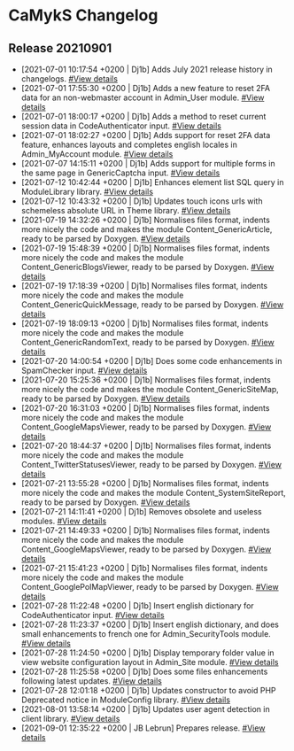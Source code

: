 # CaMykS Changelog
## Release 20210901

* [2021-07-01 10:17:54 +0200 | Dj1b] Adds July 2021 release history in changelogs. [#View details](https://github.com/Dj1b/CaMykS/commit/9563ae652dbac180be4326d9d77beb2ba2909d19)
* [2021-07-01 17:55:30 +0200 | Dj1b] Adds a new feature to reset 2FA data for an non-webmaster account in Admin_User module. [#View details](https://github.com/Dj1b/CaMykS/commit/397edc0fc0dd9e2c3ef22d7f0052978c7d1980c4)
* [2021-07-01 18:00:17 +0200 | Dj1b] Adds a method to reset current session data in CodeAuthenticator input. [#View details](https://github.com/Dj1b/CaMykS/commit/b48d47feed22d541c79f8347681aadd752f95b75)
* [2021-07-01 18:02:27 +0200 | Dj1b] Adds support for reset 2FA data feature, enhances layouts and completes english locales in Admin_MyAccount module. [#View details](https://github.com/Dj1b/CaMykS/commit/5759551303d75f2807932eab3cebb9db7621eb79)
* [2021-07-07 14:15:11 +0200 | Dj1b] Adds support for multiple forms in the same page in GenericCaptcha input. [#View details](https://github.com/Dj1b/CaMykS/commit/437a4ac8d4c36a284b1730460725624fe016c88b)
* [2021-07-12 10:42:44 +0200 | Dj1b] Enhances element list SQL query in ModuleLibrary library. [#View details](https://github.com/Dj1b/CaMykS/commit/b06573163b17ccd1980bbddcb8166cae6be03ba5)
* [2021-07-12 10:43:32 +0200 | Dj1b] Updates touch icons urls with schemeless absolute URL in Theme library. [#View details](https://github.com/Dj1b/CaMykS/commit/8cb56a60f06bb59d792a16f9bc5d884ae1ad59cb)
* [2021-07-19 14:32:26 +0200 | Dj1b] Normalises files format, indents more nicely the code and makes the module Content_GenericArticle, ready to be parsed by Doxygen. [#View details](https://github.com/Dj1b/CaMykS/commit/d598a2b5a2b08a4267fdd0db12e018524fe8f59b)
* [2021-07-19 15:48:39 +0200 | Dj1b] Normalises files format, indents more nicely the code and makes the module Content_GenericBlogsViewer, ready to be parsed by Doxygen. [#View details](https://github.com/Dj1b/CaMykS/commit/a7169c841d93b6d4abafa7aeada2a878228610db)
* [2021-07-19 17:18:39 +0200 | Dj1b] Normalises files format, indents more nicely the code and makes the module Content_GenericQuickMessage, ready to be parsed by Doxygen. [#View details](https://github.com/Dj1b/CaMykS/commit/e5cb0376479292a89ca0335576de0790a15c00ee)
* [2021-07-19 18:09:13 +0200 | Dj1b] Normalises files format, indents more nicely the code and makes the module Content_GenericRandomText, ready to be parsed by Doxygen. [#View details](https://github.com/Dj1b/CaMykS/commit/42f1893d52ca2a79e57520dbcf2010917d646523)
* [2021-07-20 14:00:54 +0200 | Dj1b] Does some code enhancements in SpamChecker input. [#View details](https://github.com/Dj1b/CaMykS/commit/b7a9c9b8c9341f53ed24eff367e040e8fd3d10d0)
* [2021-07-20 15:25:36 +0200 | Dj1b] Normalises files format, indents more nicely the code and makes the module Content_GenericSiteMap, ready to be parsed by Doxygen. [#View details](https://github.com/Dj1b/CaMykS/commit/c3e4d42c4a9b8eebb8c91e304f3885ca583725ac)
* [2021-07-20 16:31:03 +0200 | Dj1b] Normalises files format, indents more nicely the code and makes the module Content_GoogleMapsViewer, ready to be parsed by Doxygen. [#View details](https://github.com/Dj1b/CaMykS/commit/f7520a06003423ad145cfb1e75a7bef8fd03b36d)
* [2021-07-20 18:44:37 +0200 | Dj1b] Normalises files format, indents more nicely the code and makes the module Content_TwitterStatusesViewer, ready to be parsed by Doxygen. [#View details](https://github.com/Dj1b/CaMykS/commit/64b7e89b44b46d03c6c04cc81010b8c45048f13c)
* [2021-07-21 13:55:28 +0200 | Dj1b] Normalises files format, indents more nicely the code and makes the module Content_SystemSiteReport, ready to be parsed by Doxygen. [#View details](https://github.com/Dj1b/CaMykS/commit/14f80518c35a33d09f18e345e145d4a4b0d532c0)
* [2021-07-21 14:11:41 +0200 | Dj1b] Removes obsolete and useless modules. [#View details](https://github.com/Dj1b/CaMykS/commit/1f9c55d26ecd1c372ac7c297385dc7ef65742b13)
* [2021-07-21 14:49:33 +0200 | Dj1b] Normalises files format, indents more nicely the code and makes the module Content_GoogleMapsViewer, ready to be parsed by Doxygen. [#View details](https://github.com/Dj1b/CaMykS/commit/d79e16cfd214603f85cce12601eea6abf75d3c74)
* [2021-07-21 15:41:23 +0200 | Dj1b] Normalises files format, indents more nicely the code and makes the module Content_GooglePoIMapViewer, ready to be parsed by Doxygen. [#View details](https://github.com/Dj1b/CaMykS/commit/fe9b0fb06727757ff18124da666417b9e7d95e53)
* [2021-07-28 11:22:48 +0200 | Dj1b] Insert english dictionary for CodeAuthenticator input. [#View details](https://github.com/Dj1b/CaMykS/commit/d8b5a2e7fb0b19f572f1c45c7f324f04c9f3f4fb)
* [2021-07-28 11:23:37 +0200 | Dj1b] Insert english dictionary, and does small enhancements to french one for Admin_SecurityTools module. [#View details](https://github.com/Dj1b/CaMykS/commit/084234b17f98a338c6ea5007e367ddd0979842cc)
* [2021-07-28 11:24:50 +0200 | Dj1b] Display temporary folder value in view website configuration layout in Admin_Site module. [#View details](https://github.com/Dj1b/CaMykS/commit/1ecfec8830751bc18819195efb28c6b2106d2a4e)
* [2021-07-28 11:25:58 +0200 | Dj1b] Does some files enhancements following latest updates. [#View details](https://github.com/Dj1b/CaMykS/commit/770ee5d9a9701eb535ddad01b1586db16b7359cc)
* [2021-07-28 12:01:18 +0200 | Dj1b] Updates constructor to avoid PHP Deprecated notice in ModuleConfig library. [#View details](https://github.com/Dj1b/CaMykS/commit/22cfc289546355386cc46cf68df0cbefcb9bb893)
* [2021-08-01 13:58:14 +0200 | Dj1b] Updates user agent detection in client library. [#View details](https://github.com/Dj1b/CaMykS/commit/41170a3648afcb3add9f16597485ffee92220557)
* [2021-09-01 12:35:22 +0200 | JB Lebrun] Prepares release. [#View details](https://github.com/Dj1b/CaMykS/commit/fda496b0c644b3d4e81166e2a4856389afa7e557)
